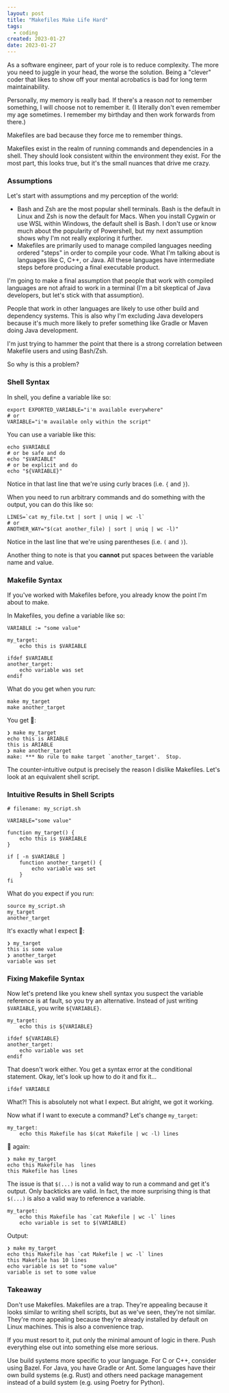 ```yaml
---
layout: post
title: "Makefiles Make Life Hard"
tags:
  - coding
created: 2023-01-27
date: 2023-01-27
---
```

As a software engineer, part of your role is to reduce complexity. The more you need to juggle in your head, the worse the solution. Being a "clever" coder that likes to show off your mental acrobatics is bad for long term maintainability. 

Personally, my memory is really bad. If there's a reason *not* to remember something, I will choose not to remember it. (I literally don't even remember my age sometimes. I remember my birthday and then work forwards from there.)

Makefiles are bad because they force me to remember things.

Makefiles exist in the realm of running commands and dependencies in a shell. They should look consistent within the environment they exist. For the most part, this looks true, but it's the small nuances that drive me crazy.

### Assumptions

Let's start with assumptions and my perception of the world:
* Bash and Zsh are the most popular shell terminals. Bash is the default in Linux and Zsh is now the default for Macs. When you install Cygwin or use WSL within Windows, the default shell is Bash. I don't use or know much about the popularity of Powershell, but my next assumption shows why I'm not really exploring it further.
* Makefiles are primarily used to manage compiled languages needing ordered "steps" in order to compile your code. What I'm talking about is languages like C, C++, or Java. All these languages have intermediate steps before producing a final executable product.

I'm going to make a final assumption that people that work with compiled languages are not afraid to work in a terminal (I'm a bit skeptical of Java developers, but let's stick with that assumption).

People that work in other languages are likely to use other build and dependency systems. This is also why I'm excluding Java developers because it's much more likely to prefer something like Gradle or Maven doing Java development.

I'm just trying to hammer the point that there is a strong correlation between Makefile users and using Bash/Zsh.

So why is this a problem?

### Shell Syntax

In shell, you define a variable like so:

```shell
export EXPORTED_VARIABLE="i'm available everywhere"
# or
VARIABLE="i'm available only within the script"
```

You can use a variable like this:

```shell
echo $VARIABLE
# or be safe and do
echo "$VARIABLE"
# or be explicit and do
echo "${VARIABLE}"
```

Notice in that last line that we're using curly braces (i.e. `{` and `}`).

When you need to run arbitrary commands and do something with the output, you can do this like so:

```shell
LINES=`cat my_file.txt | sort | uniq | wc -l`
# or
ANOTHER_WAY="$(cat another_file) | sort | uniq | wc -l)"
```

Notice in the last line that we're using parentheses (i.e. `(` and `)`).

Another thing to note is that you **cannot** put spaces between the variable name and value.

### Makefile Syntax

If you've worked with Makefiles before, you already know the point I'm about to make.

In Makefiles, you define a variable like so:

```make
VARIABLE := "some value"

my_target:
    echo this is $VARIABLE

ifdef $VARIABLE
another_target:
    echo variable was set
endif
```

What do you get when you run:
```shell
make my_target
make another_target
```

You get 💩:
```
❯ make my_target
echo this is ARIABLE
this is ARIABLE
❯ make another_target
make: *** No rule to make target `another_target'.  Stop.
```

The counter-intuitive output is precisely the reason I dislike Makefiles. Let's look at an equivalent shell script.

### Intuitive Results in Shell Scripts

```shell
# filename: my_script.sh

VARIABLE="some value"

function my_target() {
    echo this is $VARIABLE
}

if [ -n $VARIABLE ]
    function another_target() {
        echo variable was set
    }
fi
```

What do you expect if you run:
```shell
source my_script.sh
my_target
another_target
```

It's exactly what I expect 💙:
```
❯ my_target
this is some value
❯ another_target
variable was set
```

### Fixing Makefile Syntax

Now let's pretend like you knew shell syntax you suspect the variable reference is at fault, so you try an alternative. Instead of just writing `$VARIABLE`, you write `${VARIABLE}`.

```make
my_target:
    echo this is ${VARIABLE}

ifdef ${VARIABLE}
another_target:
    echo variable was set
endif
```

That doesn't work either. You get a syntax error at the conditional statement. Okay, let's look up how to do it and fix it...

```make
ifdef VARIABLE
```

What?! This is absolutely not what I expect. But alright, we got it working.

Now what if I want to execute a command? Let's change `my_target`:

```make
my_target:
    echo this Makefile has $(cat Makefile | wc -l) lines
```

💩 again:

```
❯ make my_target
echo this Makefile has  lines
this Makefile has lines
```

The issue is that `$(...)` is not a valid way to run a command and get it's output. Only backticks are valid. In fact, the more surprising thing is that `$(...)` is also a valid way to reference a variable.

```make
my_target:
    echo this Makefile has `cat Makefile | wc -l` lines
    echo variable is set to $(VARIABLE)
```

Output:
```
❯ make my_target
echo this Makefile has `cat Makefile | wc -l` lines
this Makefile has 10 lines
echo variable is set to "some value"
variable is set to some value
```

### Takeaway

Don't use Makefiles. Makefiles are a trap. They're appealing because it looks similar to writing shell scripts, but as we've seen, they're not similar. They're more appealing because they're already installed by default on Linux machines. This is also a convenience trap.

If you must resort to it, put only the minimal amount of logic in there. Push everything else out into something else more serious.

Use build systems more specific to your language. For C or C++, consider using Bazel. For Java, you have Gradle or Ant. Some languages have their own build systems (e.g. Rust) and others need package management instead of a build system (e.g. using Poetry for Python).
